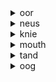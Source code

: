 <details><summary>oor</summary>ear</details>
<details><summary>neus</summary>nose</details>
<details><summary>knie</summary>knee<blockquote>pronounce karar somoy "ka" diye awaz ta hobe</blockquote></details>
<details><summary>mouth</summary>mond</details>
<details><summary>tand</summary>tooth</details>
<details><summary>oog</summary>eye</details>

